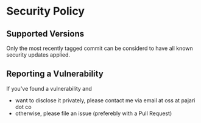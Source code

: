 # Security Policy

## Supported Versions

Only the most recently tagged commit can be considerd to have all known security updates applied.

## Reporting a Vulnerability

If you've found a vulnerability and

- want to disclose it privately, please contact me via email at oss at pajari dot co
- otherwise, please file an issue (preferebly with a Pull Request) 
